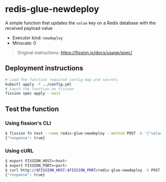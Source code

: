 # redis-glue-newdeploy

A simple function that updates the `value` key on a Redis database with the
received payload value

- Executor kind: `newdeploy`
- Minscale: 0

> Original instructions: https://fission.io/docs/usage/spec/

## Deployment instructions

```sh
# Load the function required config map and secrets
kubectl apply -f ../config.yml
# Lauch the function on fission
fission spec apply --wait
```

## Test the function

### Using fission's CLI

```sh
$ fission fn test --name redis-glue-newdeploy --method POST -b '{"value": 10}' -H 'Content-Type: application/json'
{"response": true}
```

### Using cURL

```sh
$ export FISSION_HOST=<host>
$ export FISSION_PORT=<port>
$ curl http://$FISSION_HOST:$FISSION_PORT/redis-glue-newdeploy -X POST -H "Content-Type: application/json" -d '{"value": 10}'
{"response": true}
```
